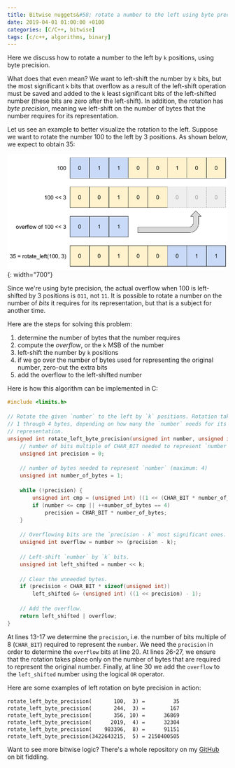 ```yaml
---
title: Bitwise nuggets&#58; rotate a number to the left using byte precision
date: 2019-04-01 01:00:00 +0100
categories: [C/C++, bitwise]
tags: [c/c++, algorithms, binary]
---
```


Here we discuss how to rotate a number to the left by `k` positions, using byte precision.

What does that even mean? We want to left-shift the number by `k` bits, but the most significant `k` bits that overflow as a result of the left-shift operation must be saved and added to the `k` least significant bits of the left-shifted number (these bits are zero after the left-shift). In addition, the rotation has *byte precision*, meaning we left-shift on the number of bytes that the number requires for its representation.

Let us see an example to better visualize the rotation to the left. Suppose we want to rotate the number 100 to the left by 3 positions. As shown below, we expect to obtain 35:

![rotate_left(100, 3)](/assets/img/posts/bitwise_rotate_left_byte.png){: width="700"}

Since we're using byte precision, the actual overflow when 100 is left-shifted by 3 positions is `011`, not `11`. It is possible to rotate a number on the number of *bits* it requires for its representation, but that is a subject for another time.

Here are the steps for solving this problem:

1. determine the number of bytes that the number requires
1. compute the *overflow*, or the `k` MSB of the number
1. left-shift the number by `k` positions
1. if we go over the number of bytes used for representing the original number, zero-out the extra bits
1. add the overflow to the left-shifted number

Here is how this algorithm can be implemented in C:

```c
#include <limits.h>

// Rotate the given `number` to the left by `k` positions. Rotation takes place on
// 1 through 4 bytes, depending on how many the `number` needs for its
// representation.
unsigned int rotate_left_byte_precision(unsigned int number, unsigned int k) {
    // number of bits multiple of CHAR_BIT needed to represent `number`
    unsigned int precision = 0;

    // number of bytes needed to represent `number` (maximum: 4)
    unsigned int number_of_bytes = 1;

    while (!precision) {
        unsigned int cmp = (unsigned int) ((1 << (CHAR_BIT * number_of_bytes)) - 1);
        if (number <= cmp || ++number_of_bytes == 4)
            precision = CHAR_BIT * number_of_bytes;
    }

    // Overflowing bits are the `precision - k` most significant ones.
    unsigned int overflow = number >> (precision - k);

    // Left-shift `number` by `k` bits.
    unsigned int left_shifted = number << k;

    // Clear the unneeded bytes.
    if (precision < CHAR_BIT * sizeof(unsigned int))
        left_shifted &= (unsigned int) ((1 << precision) - 1);

    // Add the overflow.
    return left_shifted | overflow;
}
```

At lines 13-17 we determine the `precision`, i.e. the number of bits multiple of 8 (`CHAR_BIT`) required to represent the `number`. We need the `precision` in order to determine the `overflow` bits at line 20. At lines 26-27, we ensure that the rotation takes place only on the number of bytes that are required to represent the original number. Finally, at line 30 we add the `overflow` to the `left_shifted` number using the logical `OR` operator.

Here are some examples of left rotation on byte precision in action:

```
rotate_left_byte_precision(       100,  3) =         35
rotate_left_byte_precision(       244,  3) =        167
rotate_left_byte_precision(       356, 10) =      36869
rotate_left_byte_precision(      2019,  4) =      32304
rotate_left_byte_precision(    983396,  8) =      91151
rotate_left_byte_precision(3422643215,  5) = 2150400505
```

Want to see more bitwise logic? There's a whole repository on my [GitHub] on bit fiddling.

<!-- links -->
[GitHub]: https://github.com/alexandra-zaharia/c-playground/tree/master/bitwise_operations
